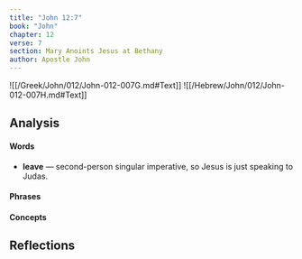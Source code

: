 ```yaml
---
title: "John 12:7"
book: "John"
chapter: 12
verse: 7
section: Mary Anoints Jesus at Bethany
author: Apostle John
---
```

![[/Greek/John/012/John-012-007G.md#Text]]
![[/Hebrew/John/012/John-012-007H.md#Text]]

## Analysis

#### Words
- **leave** — second-person singular imperative, so Jesus is just speaking to Judas.

#### Phrases

#### Concepts

## Reflections
